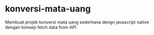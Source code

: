 # konversi-mata-uang
Membuat projek konversi mata uang sederhana dengn javascript native dengan konsep fetch data from API
